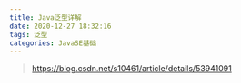 ```yaml
---
title: Java泛型详解
date: 2020-12-27 18:32:16
tags: 泛型
categories: JavaSE基础
---
```


> https://blog.csdn.net/s10461/article/details/53941091